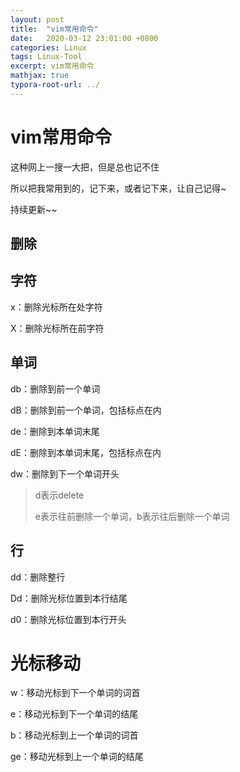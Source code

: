 ```yaml
---
layout: post
title:  "vim常用命令"
date:   2020-03-12 23:01:00 +0800
categories: Linux
tags: Linux-Tool
excerpt: vim常用命令
mathjax: true
typora-root-url: ../
---
```


# vim常用命令

这种网上一搜一大把，但是总也记不住

所以把我常用到的，记下来，或者记下来，让自己记得~

持续更新~~

## 删除

## 字符

x：删除光标所在处字符

X：删除光标所在前字符

## 单词

db：删除到前一个单词

dB：删除到前一个单词，包括标点在内

de：删除到本单词末尾

dE：删除到本单词末尾，包括标点在内

dw：删除到下一个单词开头

> d表示delete
>
> e表示往前删除一个单词，b表示往后删除一个单词

## 行

dd：删除整行

Dd：删除光标位置到本行结尾

d0：删除光标位置到本行开头

# 光标移动

w：移动光标到下一个单词的词首

e：移动光标到下一个单词的结尾

b：移动光标到上一个单词的词首

ge：移动光标到上一个单词的结尾
